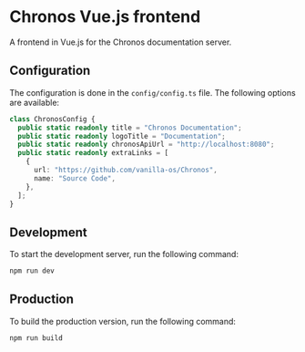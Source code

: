# Chronos Vue.js frontend
A frontend in Vue.js for the Chronos documentation server.

## Configuration
The configuration is done in the `config/config.ts` file. The following options are available:

```typescript
class ChronosConfig {
  public static readonly title = "Chronos Documentation";
  public static readonly logoTitle = "Documentation";
  public static readonly chronosApiUrl = "http://localhost:8080";
  public static readonly extraLinks = [
    {
      url: "https://github.com/vanilla-os/Chronos",
      name: "Source Code",
    },
  ];
}
```

## Development
To start the development server, run the following command:

```bash
npm run dev
```

## Production
To build the production version, run the following command:

```bash
npm run build
```
